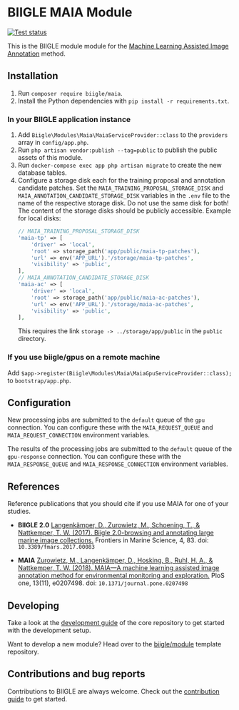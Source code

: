 # BIIGLE MAIA Module

[![Test status](https://github.com/biigle/maia/workflows/Tests/badge.svg)](https://github.com/biigle/maia/actions?query=workflow%3ATests)

This is the BIIGLE module module for the [Machine Learning Assisted Image Annotation](https://doi.org/10.1371/journal.pone.0207498) method.

## Installation

1. Run `composer require biigle/maia`.
2. Install the Python dependencies with `pip install -r requirements.txt`.

### In your BIIGLE application instance

1. Add `Biigle\Modules\Maia\MaiaServiceProvider::class` to the `providers` array in `config/app.php`.
2. Run `php artisan vendor:publish --tag=public` to publish the public assets of this module.
3. Run `docker-compose exec app php artisan migrate` to create the new database tables.
4. Configure a storage disk each for the training proposal and annotation candidate patches. Set the `MAIA_TRAINING_PROPOSAL_STORAGE_DISK` and `MAIA_ANNOTATION_CANDIDATE_STORAGE_DISK` variables in the `.env` file to the name of the respective storage disk. Do not use the same disk for both! The content of the storage disks should be publicly accessible. Example for local disks:
    ```php
    // MAIA_TRAINING_PROPOSAL_STORAGE_DISK
    'maia-tp' => [
        'driver' => 'local',
        'root' => storage_path('app/public/maia-tp-patches'),
        'url' => env('APP_URL').'/storage/maia-tp-patches',
        'visibility' => 'public',
    ],
    // MAIA_ANNOTATION_CANDIDATE_STORAGE_DISK
    'maia-ac' => [
        'driver' => 'local',
        'root' => storage_path('app/public/maia-ac-patches'),
        'url' => env('APP_URL').'/storage/maia-ac-patches',
        'visibility' => 'public',
    ],
    ```
    This requires the link `storage -> ../storage/app/public` in the `public` directory.

### If you use biigle/gpus on a remote machine

Add `$app->register(Biigle\Modules\Maia\MaiaGpuServiceProvider::class);` to `bootstrap/app.php`.

## Configuration

New processing jobs are submitted to the `default` queue of the `gpu` connection. You can configure these with the `MAIA_REQUEST_QUEUE` and `MAIA_REQUEST_CONNECTION` environment variables.

The results of the processing jobs are submitted to the `default` queue of the `gpu-response` connection. You can configure these with the `MAIA_RESPONSE_QUEUE` and `MAIA_RESPONSE_CONNECTION` environment variables.

## References

Reference publications that you should cite if you use MAIA for one of your studies.

- **BIIGLE 2.0**
    [Langenkämper, D., Zurowietz, M., Schoening, T., & Nattkemper, T. W. (2017). Biigle 2.0-browsing and annotating large marine image collections.](https://doi.org/10.3389/fmars.2017.00083)
    Frontiers in Marine Science, 4, 83. doi: `10.3389/fmars.2017.00083`

- **MAIA**
    [Zurowietz, M., Langenkämper, D., Hosking, B., Ruhl, H. A., & Nattkemper, T. W. (2018). MAIA—A machine learning assisted image annotation method for environmental monitoring and exploration.](https://doi.org/10.1371/journal.pone.0207498)
    PloS one, 13(11), e0207498. doi: `10.1371/journal.pone.0207498`

## Developing

Take a look at the [development guide](https://github.com/biigle/core/blob/master/DEVELOPING.md) of the core repository to get started with the development setup.

Want to develop a new module? Head over to the [biigle/module](https://github.com/biigle/module) template repository.

## Contributions and bug reports

Contributions to BIIGLE are always welcome. Check out the [contribution guide](https://github.com/biigle/core/blob/master/CONTRIBUTING.md) to get started.
